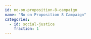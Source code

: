 ```yaml
---
id: no-on-proposition-8-campaign
name: "No on Proposition 8 Campaign"
categories:
  - id: social-justice
    fraction: 1
--- 
```

